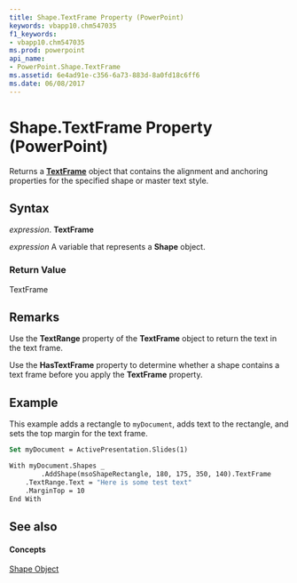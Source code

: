 ```yaml
---
title: Shape.TextFrame Property (PowerPoint)
keywords: vbapp10.chm547035
f1_keywords:
- vbapp10.chm547035
ms.prod: powerpoint
api_name:
- PowerPoint.Shape.TextFrame
ms.assetid: 6e4ad91e-c356-6a73-883d-8a0fd18c6ff6
ms.date: 06/08/2017
---
```



# Shape.TextFrame Property (PowerPoint)

Returns a  **[TextFrame](textframe-object-powerpoint.md)** object that contains the alignment and anchoring properties for the specified shape or master text style.


## Syntax

 _expression_. **TextFrame**

 _expression_ A variable that represents a **Shape** object.


### Return Value

TextFrame


## Remarks

Use the  **TextRange** property of the **TextFrame** object to return the text in the text frame.

Use the  **HasTextFrame** property to determine whether a shape contains a text frame before you apply the **TextFrame** property.


## Example

This example adds a rectangle to  `myDocument`, adds text to the rectangle, and sets the top margin for the text frame.


```vb
Set myDocument = ActivePresentation.Slides(1)

With myDocument.Shapes _
        .AddShape(msoShapeRectangle, 180, 175, 350, 140).TextFrame
    .TextRange.Text = "Here is some test text"
    .MarginTop = 10
End With
```


## See also


#### Concepts


[Shape Object](shape-object-powerpoint.md)

